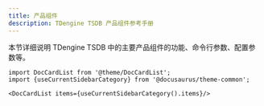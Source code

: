 ```yaml
---
title: 产品组件
description: TDengine TSDB 产品组件参考手册
---
```


本节详细说明 TDengine TSDB 中的主要产品组件的功能、命令行参数、配置参数等。

```mdx-code-block
import DocCardList from '@theme/DocCardList';
import {useCurrentSidebarCategory} from '@docusaurus/theme-common';

<DocCardList items={useCurrentSidebarCategory().items}/>
```
